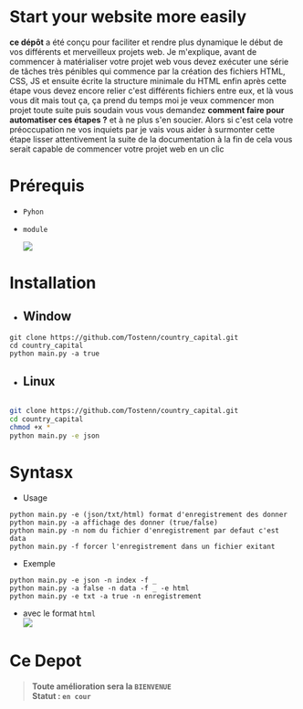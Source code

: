 # Start your website more easily

**ce dépôt** a été conçu pour faciliter et rendre plus dynamique le début de vos différents et merveilleux projets web. Je m'explique, avant de commencer à matérialiser votre projet web vous devez exécuter une série de tâches très pénibles qui commence par la création des fichiers HTML, CSS, JS et ensuite écrite la structure minimale du HTML enfin après cette étape vous devez encore relier c'est différents fichiers entre eux, et là vous vous dit mais tout ça, ça prend du temps moi je veux commencer mon projet toute suite puis soudain vous vous demandez **comment faire pour automatiser ces étapes ?** et à ne plus s'en soucier. Alors si c'est cela votre préoccupation ne vos inquiets par je vais vous aider à surmonter cette étape lisser attentivement la suite de la documentation à la fin de cela vous serait capable de commencer votre projet web en un clic

# Prérequis
+ `Pyhon`
- `module`<br>

   ![](module.png)
  

# Installation
+ ## Window
```window
git clone https://github.com/Tostenn/country_capital.git
cd country_capital
python main.py -a true
```
+ ## Linux 
```bash

git clone https://github.com/Tostenn/country_capital.git
cd country_capital
chmod +x *
python main.py -e json

```
# Syntasx
+ Usage
```
python main.py -e (json/txt/html) format d'enregistrement des donner
python main.py -a affichage des donner (true/false)
python main.py -n nom du fichier d'enregistrement par defaut c'est data
python main.py -f forcer l'enregistrement dans un fichier exitant
```

+ Exemple
```
python main.py -e json -n index -f _
python main.py -a false -n data -f _ -e html
python main.py -e txt -a true -n enregistrement
```
 + avec le format  `html`<br> ![](html.png)
# **Ce Depot**

> **__Toute amélioration sera la  `BIENVENUE`__** <br>
> **Statut :  `en cour`**
